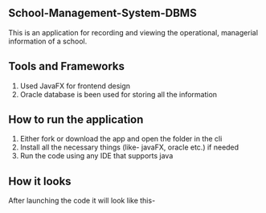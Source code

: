 ## School-Management-System-DBMS
This is an application for recording and viewing the operational, managerial information of a school.


## Tools and Frameworks
1. Used JavaFX for frontend design
2. Oracle database is been used for storing all the information


## How to run the application
1. Either fork or download the app and open the folder in the cli
2. Install all the necessary things (like- javaFX, oracle etc.) if needed
3. Run the code using any IDE that supports java


## How it looks
After launching the code it will look like this-
